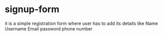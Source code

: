 # signup-form
it is a simple registration form 
where user has to add its details
like Name
Username
Email
password
phone number
